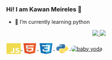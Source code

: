 ### Hi! I am Kawan Meireles 👋

- 🌱 I’m currently learning python
<!--
o my perfil do github foi baseado neste video do youtube da Rafaella Ballerini   https://www.youtube.com/watch?v=TsaLQAetPLU e esse é o link do repositório do Github Stats - https://github.com/anuraghazra/github-readme-stats
-->
<div align="center">
  <a href="https://github.com/kawanmeireles">
  <img height="180em" src="https://github-readme-stats.vercel.app/api?username=kawanmeireles&show_icons=true&theme=gruvbox_light&include_all_commits=true&count_private=true"/>
  <img height="180em" src="https://github-readme-stats.vercel.app/api/top-langs/?username=kawanmeireles&layout=compact&langs_count=7&theme=gruvbox_light"/>
    
</div>
  
<!--
iamgens das liguas de programação que eu estou estudando ou tenho alguma base. Além do gif do baby yoda
-->
  <div style="display: inline_block"><br>
  <img align="center" alt="Rafa-Js" height="30" width="40" src="https://raw.githubusercontent.com/devicons/devicon/master/icons/javascript/javascript-plain.svg">
  <img align="center" alt="Rafa-HTML" height="30" width="40" src="https://raw.githubusercontent.com/devicons/devicon/master/icons/html5/html5-original.svg">
  <img align="center" alt="Rafa-CSS" height="30" width="40" src="https://raw.githubusercontent.com/devicons/devicon/master/icons/css3/css3-original.svg">
  <img align="center" alt="Rafa-Python" height="30" width="40" src="https://raw.githubusercontent.com/devicons/devicon/master/icons/python/python-original.svg">
  
  <img align="center" alt="baby yoda" height="150" style="border-radius:50px;" src="https://media.discordapp.net/attachments/772610315023679508/924787029915631616/baby_yoda.gif">
</div>
  
